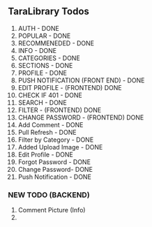## TaraLibrary Todos

1. AUTH - DONE
2. POPULAR - DONE
3. RECOMMENEDED - DONE
4. INFO - DONE
5. CATEGORIES - DONE
6. SECTIONS - DONE
7. PROFILE - DONE
14. PUSH NOTIFICATION (FRONT END) - DONE
8. EDIT PROFILE - (FRONTEND) DONE
9. CHECK IF 401 - DONE
10. SEARCH - DONE
11. FILTER - (FRONTEND) DONE
12. CHANGE PASSWORD - (FRONTEND) DONE
13. Add Comment - DONE
14. Pull Refresh - DONE
15. Filter by Category - DONE
16. Added Upload Image - DONE
17. Edit Profile - DONE
18. Forgot Password - DONE
19. Change Password- DONE
20. Push Notification - DONE

### NEW TODO (BACKEND)

1. Comment Picture (Info)
2. 